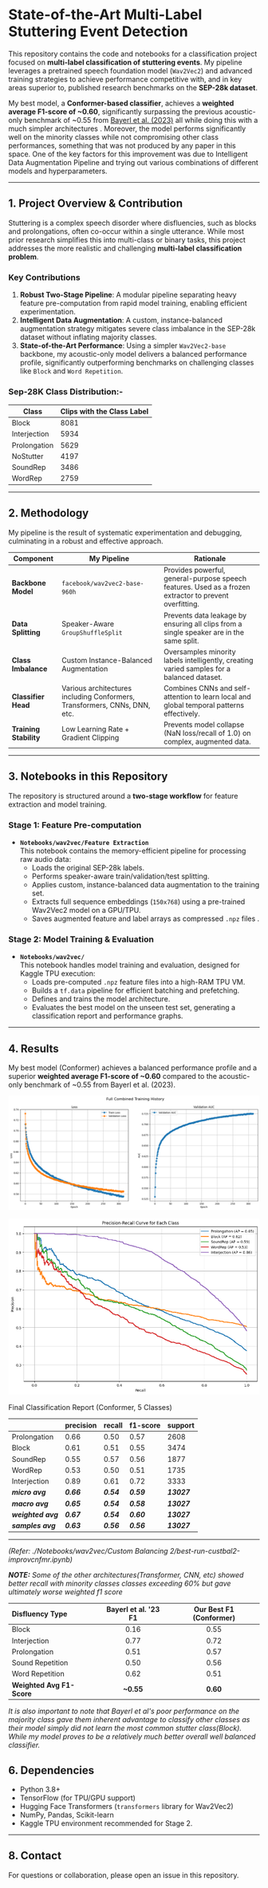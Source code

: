 # State-of-the-Art Multi-Label Stuttering Event Detection

This repository contains the code and notebooks for a classification project focused on **multi-label classification of stuttering events**. My pipeline leverages a pretrained speech foundation model (`Wav2Vec2`) and advanced training strategies to achieve performance competitive with, and in key areas superior to, published research benchmarks on the **SEP-28k dataset**.

My best model, a **Conformer-based classifier**, achieves a **weighted average F1-score of ~0.60**, significantly surpassing the previous acoustic-only benchmark of ~0.55 from [Bayerl et al. (2023)](https://arxiv.org/pdf/2305.19255) all while doing this with a much simpler architectures .
Moreover, the model performs significantly well on the minority classes while not compromising other class performances, something that was not produced by any paper in this space.
One of the key factors for this improvement was due to Intelligent Data Augmentation Pipeline and trying out various combinations of different models and hyperparameters.

---

## 1. Project Overview & Contribution

Stuttering is a complex speech disorder where disfluencies, such as blocks and prolongations, often co-occur within a single utterance. While most prior research simplifies this into multi-class or binary tasks, this project addresses the more realistic and challenging **multi-label classification problem**.

### Key Contributions
1. **Robust Two-Stage Pipeline**: A modular pipeline separating heavy feature pre-computation from rapid model training, enabling efficient experimentation.
2. **Intelligent Data Augmentation**: A custom, instance-balanced augmentation strategy mitigates severe class imbalance in the SEP-28k dataset without inflating majority classes.
3. **State-of-the-Art Performance**: Using a simpler `Wav2Vec2-base` backbone, my acoustic-only model delivers a balanced performance profile, significantly outperforming benchmarks on challenging classes like `Block` and `Word Repetition`.

### Sep-28K Class Distribution:-

|       Class              |   Clips with the Class Label           |
|--------------------------|----------------------------------------|
Block                      |            8081                        |   
Interjection               |            5934                        |
Prolongation               |            5629                        |
NoStutter                  |            4197                        | 
SoundRep                   |            3486                        | 
WordRep                    |            2759                        |


---

## 2. Methodology

My pipeline is the result of systematic experimentation and debugging, culminating in a robust and effective approach.

| Component                | My Pipeline                     | Rationale                                                                 |
|--------------------------|----------------------------------------|---------------------------------------------------------------------------|
| **Backbone Model**       | `facebook/wav2vec2-base-960h`         | Provides powerful, general-purpose speech features. Used as a frozen extractor to prevent overfitting. |
| **Data Splitting**       | Speaker-Aware `GroupShuffleSplit`      | Prevents data leakage by ensuring all clips from a single speaker are in the same split. |
| **Class Imbalance**      | Custom Instance-Balanced Augmentation  | Oversamples minority labels intelligently, creating varied samples for a balanced dataset. |
| **Classifier Head**      | Various architectures including Conformers, Transformers, CNNs, DNN, etc.                            | Combines CNNs and self-attention to learn local and global temporal patterns effectively. |
| **Training Stability**   | Low Learning Rate + Gradient Clipping | Prevents model collapse (NaN loss/recall of 1.0) on complex, augmented data. |

---

## 3. Notebooks in this Repository

The repository is structured around a **two-stage workflow** for feature extraction and model training.

### Stage 1: Feature Pre-computation
- **`Notebooks/wav2vec/Feature Extraction`**  
  This notebook contains the memory-efficient pipeline for processing raw audio data:
  - Loads the original SEP-28k labels.
  - Performs speaker-aware train/validation/test splitting.
  - Applies custom, instance-balanced data augmentation to the training set.
  - Extracts full sequence embeddings (`150x768`) using a pre-trained Wav2Vec2 model on a GPU/TPU.
  - Saves augmented feature and label arrays as compressed `.npz` files .

### Stage 2: Model Training & Evaluation
- **`Notebooks/wav2vec/`**  
  This notebook handles model training and evaluation, designed for Kaggle TPU execution:
  - Loads pre-computed `.npz` feature files into a high-RAM TPU VM.
  - Builds a `tf.data` pipeline for efficient batching and prefetching.
  - Defines and trains the model architecture.
  - Evaluates the best model on the unseen test set, generating a classification report and performance graphs.

---

## 4. Results

My best model (Conformer) achieves a balanced performance profile and a superior **weighted average F1-score of ~0.60** compared to the acoustic-only benchmark of ~0.55 from Bayerl et al. (2023).

![Training History](./assets/training_history.png)

![Precision-Recall Curve](./assets/PR_Curve.png)

Final Classification Report (Conformer, 5 Classes)

| | precision | recall | f1-score | support |
|---|---|---|---|---|
| Prolongation | 0.66 | 0.50 | 0.57 | 2608 |
| Block | 0.61 | 0.51 | 0.55 | 3474 |
| SoundRep | 0.55 | 0.57 | 0.56 | 1877 |
| WordRep | 0.53 | 0.50 | 0.51 | 1735 |
| Interjection | 0.89 | 0.61 | 0.72 | 3333 |
| ***micro avg*** | ***0.66*** | ***0.54*** | ***0.59*** | ***13027*** |
| ***macro avg*** | ***0.65*** | ***0.54*** | ***0.58*** | ***13027*** |
| ***weighted avg*** | ***0.67*** | ***0.54*** | ***0.60*** | ***13027*** |
| ***samples avg*** | ***0.63*** | ***0.56*** | ***0.56*** | ***13027*** |
---

*(Refer: ./Notebooks/wav2vec/Custom Balancing 2/best-run-custbal2-improvcnfmr.ipynb)* 

****NOTE:*** Some of the other architectures(Transformer, CNN, etc) showed better recall with minority classes classes exceeding 60% but gave ultimately worse weighted f1 score*

| Disfluency Type   | Bayerl et al. '23 F1 | Our Best F1 (Conformer) |
| :---------------- | :------------------: | :-----------------------: |
| Block             | 0.16                 | 0.55                     |
| Interjection      | 0.77                 | 0.72                      |
| Prolongation      | 0.51                 | 0.57                      |
| Sound Repetition  | 0.50                 | 0.56                      |
| Word Repetition   | 0.62                 | 0.51                      |
| **Weighted Avg F1-Score** | **~0.55** | **0.60** |

*It is also important to note that Bayerl et al's poor performance on the majority class gave them inherent advantage to classify other classes as their model simply did not learn the most common stutter class(Block). While my model proves to be a relatively much better overall well balanced classifier.*
## 6. Dependencies
- Python 3.8+
- TensorFlow (for TPU/GPU support)
- Hugging Face Transformers (`transformers` library for Wav2Vec2)
- NumPy, Pandas, Scikit-learn
- Kaggle TPU environment recommended for Stage 2.

---

## 8. Contact
For questions or collaboration, please open an issue in this repository.
